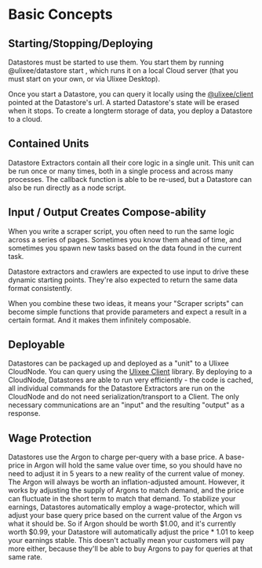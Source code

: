 # Basic Concepts

## Starting/Stopping/Deploying

Datastores must be started to use them. You start them by running @ulixee/datastore start <path>, which runs it on a local Cloud server (that you must start on your own, or via Ulixee Desktop). 

Once you start a Datastore, you can query it locally using the [@ulixee/client](https://ulixee.org/docs/client) pointed at the Datastore's url. A started Datastore's state will be erased when it stops. To create a longterm storage of data, you deploy a Datastore to a cloud.

## Contained Units

Datastore Extractors contain all their core logic in a single unit. This unit can be run once or many times, both in a single process and across many processes. The callback function is able to be re-used, but a Datastore can also be run directly as a node script.

## Input / Output Creates Compose-ability

When you write a scraper script, you often need to run the same logic across a series of pages. Sometimes you know them ahead of time, and sometimes you spawn new tasks based on the data found in the current task.

Datastore extractors and crawlers are expected to use input to drive these dynamic starting points. They're also expected to return the same data format consistently.

When you combine these two ideas, it means your "Scraper scripts" can become simple functions that provide parameters and expect a result in a certain format. And it makes them infinitely composable.

## Deployable

Datastores can be packaged up and deployed as a "unit" to a Ulixee CloudNode. You can query using the [Ulixee Client](https://ulixee.org/docs/client) library. By deploying to a CloudNode, Datastores are able to run very efficiently - the code is cached, all individual commands for the Datastore Extractors are run on the CloudNode and do not need serialization/transport to a Client. The only necessary communications are an "input" and the resulting "output" as a response.

## Wage Protection

Datastores use the Argon to charge per-query with a base price. A base-price in Argon will hold the same value over time, so you should have no need to adjust it in 5 years to a new reality of the current value of money. The Argon will always be worth an inflation-adjusted amount. However, it works by adjusting the supply of Argons to match demand, and the price can fluctuate in the short term to match that demand. To stabilize your earnings, Datastores automatically employ a wage-protector, which will adjust your base query price based on the current value of the Argon vs what it should be. So if Argon should be worth $1.00, and it's currently worth $0.99, your Datastore will automatically adjust the price * 1.01 to keep your earnings stable. This doesn't actually mean your customers will pay more either, because they'll be able to buy Argons to pay for queries at that same rate. 
